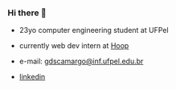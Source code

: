 ### Hi there 👋
- 23yo computer engineering student at UFPel

- currently web dev intern at [Hoop](https://hoopdecor.com)
- e-mail: gdscamargo@inf.ufpel.edu.br

- [linkedin](https://www.linkedin.com/in/guilhermedscamargo/)
